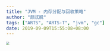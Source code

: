 ```yaml
---
title: "JVM - 内存分配与回收策略"
author: "颇忒脱"
tags: ["ARTS", "ARTS-T", "jvm", "gc"]
date: 2019-09-09T15:55:08+08:00
---
```


<!--more-->

<img src="memory-alloc-and-reclaim.png" style="zoom:50%" />